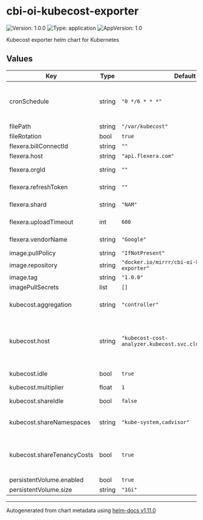 # cbi-oi-kubecost-exporter

![Version: 1.0.0](https://img.shields.io/badge/Version-1.0.0-informational?style=flat-square) ![Type: application](https://img.shields.io/badge/Type-application-informational?style=flat-square) ![AppVersion: 1.0](https://img.shields.io/badge/AppVersion-1.0-informational?style=flat-square)

Kubecost exporter helm chart for Kubernetes

## Values

| Key | Type | Default | Description |
|-----|------|---------|-------------|
| cronSchedule | string | `"0 */6 * * *"` | setting up a cronJob scheduler to run an export task at the right time |
| filePath | string | `"/var/kubecost"` |  |
| fileRotation | bool | `true` |  |
| flexera.billConnectId | string | `""` | Bill Connect ID |
| flexera.host | string | `"api.flexera.com"` | IAM API Endpoint |
| flexera.orgId | string | `""` | flexera Organization ID |
| flexera.refreshToken | string | `""` | refresh Token from FlexeraOne |
| flexera.shard | string | `"NAM"` | Shard ("NAM", "EU") |
| flexera.uploadTimeout | int | `600` | file upload timeout in seconds |
| flexera.vendorName | string | `"Google"` | CSV file ManufacturerName |
| image.pullPolicy | string | `"IfNotPresent"` |  |
| image.repository | string | `"docker.io/mirrr/cbi-oi-kubecost-exporter"` |  |
| image.tag | string | `"1.0.0"` |  |
| imagePullSecrets | list | `[]` |  |
| kubecost.aggregation | string | `"controller"` | Aggregation Level ("namespace", "controller", "pod") |
| kubecost.host | string | `"kubecost-cost-analyzer.kubecost.svc.cluster.local:9090"` | default kubecost-cost-analyzer service host on the current cluster. For current cluster is <serviceName>.<namespaceName>.svc.cluster.local |
| kubecost.idle | bool | `true` | Include cost of idle resources |
| kubecost.multiplier | float | `1` | cost multiplier |
| kubecost.shareIdle | bool | `false` | Allocate idle cost proportionally |
| kubecost.shareNamespaces | string | `"kube-system,cadvisor"` | Comma-separated list of namespaces to share costs |
| kubecost.shareTenancyCosts | bool | `true` | Share the cost of cluster overhead assets such as cluster management costs |
| persistentVolume.enabled | bool | `true` |  |
| persistentVolume.size | string | `"1Gi"` |  |

----------------------------------------------
Autogenerated from chart metadata using [helm-docs v1.11.0](https://github.com/norwoodj/helm-docs/releases/v1.11.0)
